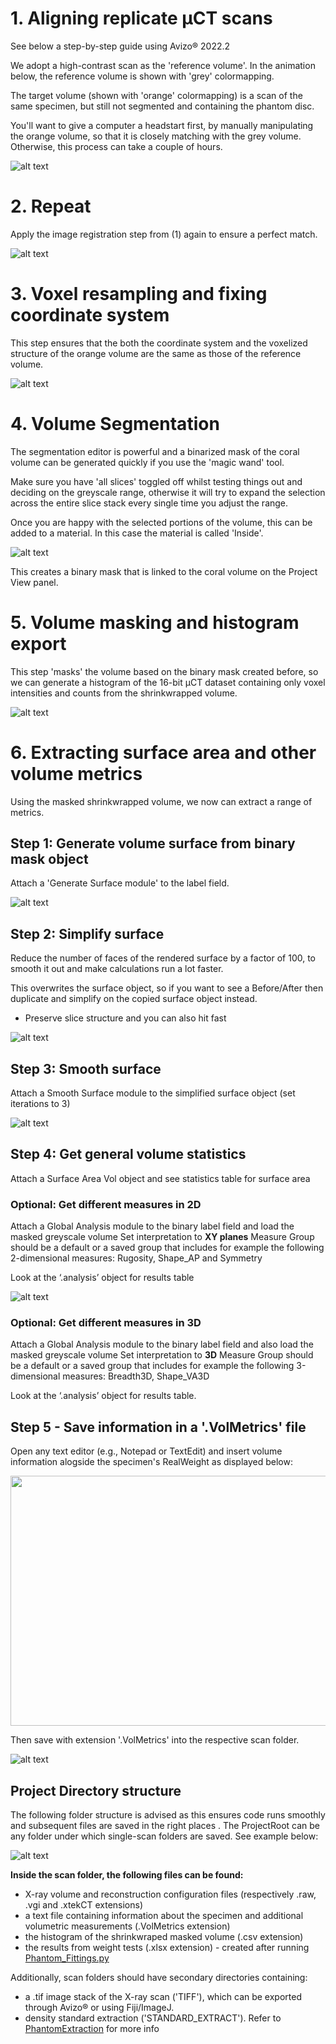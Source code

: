 # 1. Aligning replicate µCT scans


See below a step-by-step guide using Avizo® 2022.2

We adopt a high-contrast scan as the 'reference volume'. 
In the animation below, the reference volume is shown with 'grey' colormapping. 

The target volume (shown with 'orange' colormapping) is a scan of the same specimen, but still not segmented and containing the phantom disc. 

You'll want to give a computer a headstart first, by manually manipulating the orange volume, so that it is closely matching with the grey volume. Otherwise, this process can take a couple of hours. 

![alt text]( https://github.com/LeoBertiniNHM/CoralMethodsPaper/blob/main/AvizoTutorials/GIF_images/Step1.gif )

# 2. Repeat

Apply the image registration step from (1) again to ensure a perfect match. 

![alt text]( https://github.com/LeoBertiniNHM/CoralMethodsPaper/blob/main/AvizoTutorials/GIF_images/Step2.gif )

# 3. Voxel resampling and fixing coordinate system

This step ensures that the both the coordinate system and the voxelized structure of the orange volume are the same as those of the reference volume.

![alt text]( https://github.com/LeoBertiniNHM/CoralMethodsPaper/blob/main/AvizoTutorials/GIF_images/Step3.gif )

# 4. Volume Segmentation

The segmentation editor is powerful and a binarized mask of the coral volume can be generated quickly if you use the 'magic wand' tool. 

Make sure you have 'all slices' toggled off whilst testing things out and deciding on the greyscale range, otherwise it will try
to expand the selection across the entire slice stack every single time you adjust the range. 

Once you are happy with the selected portions of the volume, this can be added to a material.
In this case the material is called 'Inside'. 

![alt text]( https://github.com/LeoBertiniNHM/CoralMethodsPaper/blob/main/AvizoTutorials/GIF_images/Step4.gif )

This creates a binary mask that is linked to the coral volume on the Project View panel. 

# 5. Volume masking and histogram export

This step 'masks' the volume based on the binary mask created before, so we can generate a histogram of the
16-bit µCT dataset containing only voxel intensities and counts from the shrinkwrapped volume. 

![alt text]( https://github.com/LeoBertiniNHM/CoralMethodsPaper/blob/main/AvizoTutorials/GIF_images/Step5.gif )

# 6. Extracting surface area and other volume metrics 

Using the masked shrinkwrapped volume, we now can extract a range of metrics.

## Step 1: Generate volume surface from binary mask object

Attach a 'Generate Surface module' to the label field.

![alt text]( https://github.com/LeoBertiniNHM/CoralMethodsPaper/blob/main/AvizoTutorials/GIF_images/ImagesVolmetrics/Picture1.png )

## Step 2: Simplify surface 

Reduce the number of faces of the rendered surface by a factor of 100, to smooth it out and 
make calculations run a lot faster. 

This overwrites the surface object, so if you want to see a Before/After then duplicate and simplify on the copied surface object instead. 
- Preserve slice structure and you can also hit fast

![alt text]( https://github.com/LeoBertiniNHM/CoralMethodsPaper/blob/main/AvizoTutorials/GIF_images/ImagesVolmetrics/Picture2.png )

## Step 3: Smooth surface 

Attach a Smooth Surface module to the simplified surface object (set iterations to 3)

![alt text]( https://github.com/LeoBertiniNHM/CoralMethodsPaper/blob/main/AvizoTutorials/GIF_images/ImagesVolmetrics/Picture3.png )


## Step 4: Get general volume statistics

Attach a Surface Area Vol object and see statistics table for surface area

### Optional: Get different measures in 2D 

Attach a Global Analysis module to the binary label field and load the masked greyscale volume
Set interpretation to **XY planes**
Measure Group should be a default or a saved group that includes for example the following 2-dimensional measures: Rugosity, Shape_AP and Symmetry

Look at the ‘.analysis’ object for results table

![alt text]( https://github.com/LeoBertiniNHM/CoralMethodsPaper/blob/main/AvizoTutorials/GIF_images/ImagesVolmetrics/Picture4.png )

### Optional: Get different measures in 3D 

Attach a Global Analysis module to the binary label field and also load the masked greyscale volume
Set interpretation to **3D**
Measure Group should be a default or a saved group that includes for example the following 3-dimensional measures: Breadth3D, Shape_VA3D

Look at the ‘.analysis’ object for results table.

## Step 5 - Save information in a '.VolMetrics' file

Open any text editor (e.g., Notepad or TextEdit) and insert volume information alogside the specimen's RealWeight as displayed below:

<img src="https://github.com/LeoBertiniNHM/CoralMethodsPaper/blob/main/AvizoTutorials/GIF_images/ImagesVolmetrics/Picture5.png" height="400" width="600" >

Then save with extension '.VolMetrics' into the respective scan folder.

![alt text]( https://github.com/LeoBertiniNHM/CoralMethodsPaper/blob/main/AvizoTutorials/GIF_images/ImagesVolmetrics/Picture6.png )


## Project Directory structure

The following folder structure is advised as this ensures code runs smoothly and subsequent files are saved in the right places .
The ProjectRoot can be any folder under which single-scan folders are saved. See example below:

![alt text](https://github.com/LeoBertiniNHM/CoralMethodsPaper/blob/main/PhantomExtraction/GIFs/DirectoryTreeExample.jpg)

**Inside the scan folder, the following files can be found:**

- X-ray volume and reconstruction configuration files (respectively .raw, .vgi and .xtekCT extensions)
- a text file containing information about the specimen and additional volumetric measurements (.VolMetrics extension)
- the histogram of the shrinkwraped masked volume (.csv extension)
- the results from weight tests (.xlsx extension) - created after running [Phantom_Fittings.py](https://github.com/LeoBertiniNHM/CoralMethodsPaper/blob/main/CoralWeightTests)

Additionally, scan folders should have secondary directories containing:

- a .tif image stack of the X-ray scan  ('TIFF'), which can be exported through Avizo® or using Fiji/ImageJ.
- density standard extraction ('STANDARD_EXTRACT'). Refer to [PhantomExtraction](https://github.com/LeoBertiniNHM/CoralMethodsPaper/blob/main/PhantomExtraction) for more info




